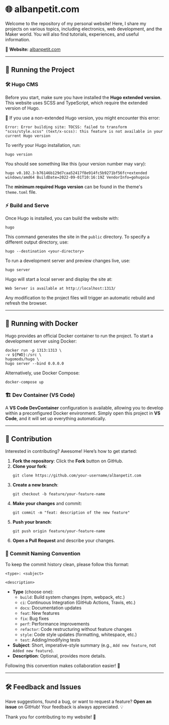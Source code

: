 # 🌐 albanpetit.com

Welcome to the repository of my personal website! Here, I share my projects on various topics, including electronics, web development, and the Maker world. You will also find tutorials, experiences, and useful information.

🔗 **Website:** [albanpetit.com](https://albanpetit.com)

---

## 🚀 Running the Project

### 🛠 Hugo CMS

Before you start, make sure you have installed the **Hugo extended version**. This website uses SCSS and TypeScript, which require the extended version of Hugo.

📌 If you use a non-extended Hugo version, you might encounter this error:
```
Error: Error building site: TOCSS: failed to transform "scss/style.scss" (text/x-scss): this feature is not available in your current Hugo version
```

To verify your Hugo installation, run:
```
hugo version
```
You should see something like this (your version number may vary):
```
hugo v0.102.3-b76146b129d7caa52417f8e914fc5b9271bf56fc+extended windows/amd64 BuildDate=2022-09-01T10:16:19Z VendorInfo=gohugoio
```

The **minimum required Hugo version** can be found in the theme's `theme.toml` file.

### ⚡ Build and Serve

Once Hugo is installed, you can build the website with:
```
hugo
```
This command generates the site in the `public` directory. To specify a different output directory, use:
```
hugo --destination <your-directory>
```

To run a development server and preview changes live, use:
```
hugo server
```
Hugo will start a local server and display the site at:
```
Web Server is available at http://localhost:1313/
```
Any modification to the project files will trigger an automatic rebuild and refresh the browser.

---

## 🐳 Running with Docker

Hugo provides an official Docker container to run the project. To start a development server using Docker:
```
docker run -p 1313:1313 \ 
-v ${PWD}:/src \ 
hugomods/hugo \ 
hugo server --bind 0.0.0.0
```

Alternatively, use Docker Compose:
```
docker-compose up
```

### 🏗 Dev Container (VS Code)
A **VS Code DevContainer** configuration is available, allowing you to develop within a preconfigured Docker environment. Simply open this project in **VS Code**, and it will set up everything automatically.

---

## 🤝 Contribution

Interested in contributing? Awesome! Here’s how to get started:

1. **Fork the repository**: Click the **Fork** button on GitHub.
2. **Clone your fork**:
   ```
   git clone https://github.com/your-username/albanpetit.com
   ```
3. **Create a new branch**:
   ```
   git checkout -b feature/your-feature-name
   ```
4. **Make your changes** and commit:
   ```
   git commit -m "feat: description of the new feature"
   ```
5. **Push your branch**:
   ```
   git push origin feature/your-feature-name
   ```
6. **Open a Pull Request** and describe your changes.

### 📜 Commit Naming Convention

To keep the commit history clean, please follow this format:
```
<type>: <subject>

<description>
```
- **Type** (choose one):
  - `build`: Build system changes (npm, webpack, etc.)
  - `ci`: Continuous Integration (GitHub Actions, Travis, etc.)
  - `docs`: Documentation updates
  - `feat`: New features
  - `fix`: Bug fixes
  - `perf`: Performance improvements
  - `refactor`: Code restructuring without feature changes
  - `style`: Code style updates (formatting, whitespace, etc.)
  - `test`: Adding/modifying tests
- **Subject**: Short, imperative-style summary (e.g., `Add new feature`, not `Added new feature`).
- **Description**: Optional, provides more details.

Following this convention makes collaboration easier! 🎯

---

## 🛠 Feedback and Issues

Have suggestions, found a bug, or want to request a feature? **Open an issue** on GitHub! Your feedback is always appreciated. 💡

Thank you for contributing to my website! 🚀

